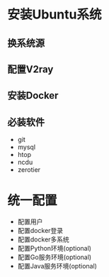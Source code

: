 # 安装Ubuntu系统



## 换系统源



## 配置V2ray



## 安装Docker



## 必装软件

* git
* mysql
* htop
* ncdu
* zerotier



# 统一配置

* 配置用户
* 配置docker登录
* 配置docker多系统
* 配置Python环境(optional)
* 配置Go服务环境(optional)
* 配置Java服务环境(optional)


